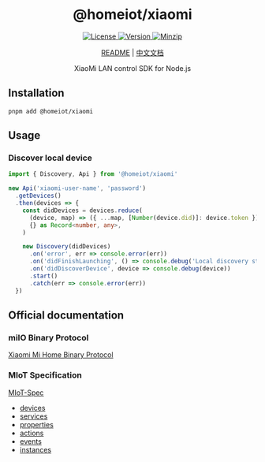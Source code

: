 <h1 align="center">@homeiot/xiaomi</h1>

<p align="center">
  <a href="https://github.com/qq15725/homeiot/blob/master/LICENSE" class="mr-3">
    <img src="https://img.shields.io/npm/l/homeiot.svg" alt="License">
  </a>
  <a href="https://www.npmjs.com/package/@homeiot/xiaomi">
    <img src="https://img.shields.io/npm/v/@homeiot/xiaomi.svg" alt="Version">
  </a>
  <a href="https://cdn.jsdelivr.net/npm/@homeiot/xiaomi/dist/index.js">
    <img src="https://img.shields.io/bundlephobia/minzip/@homeiot/xiaomi" alt="Minzip">
  </a>
</p>

<p align="center"><a href="README.md">README</a> | <a href="README_zh.md">中文文档</a></p>

<p align="center">XiaoMi LAN control SDK for Node.js</p>

## Installation

```shell
pnpm add @homeiot/xiaomi
```

## Usage

### Discover local device

```ts
import { Discovery, Api } from '@homeiot/xiaomi'

new Api('xiaomi-user-name', 'password')
  .getDevices()
  .then(devices => {
    const didDevices = devices.reduce(
      (device, map) => ({ ...map, [Number(device.did)]: device.token }),
      {} as Record<number, any>,
    )

    new Discovery(didDevices)
      .on('error', err => console.error(err))
      .on('didFinishLaunching', () => console.debug('Local discovery started'))
      .on('didDiscoverDevice', device => console.debug(device))
      .start()
      .catch(err => console.error(err))
  })
```

## Official documentation

### miIO Binary Protocol

[Xiaomi Mi Home Binary Protocol](https://github.com/OpenMiHome/mihome-binary-protocol/blob/master/doc/PROTOCOL.md)

### MIoT Specification

[MIoT-Spec](https://iot.mi.com/new/doc/tools-and-resources/design/spec/overall)

- [devices](http://miot-spec.org/miot-spec-v2/spec/devices)
- [services](http://miot-spec.org/miot-spec-v2/spec/services)
- [properties](http://miot-spec.org/miot-spec-v2/spec/properties)
- [actions](http://miot-spec.org/miot-spec-v2/spec/actions)
- [events](http://miot-spec.org/miot-spec-v2/spec/events)
- [instances](http://miot-spec.org/miot-spec-v2/instances?status=all)
